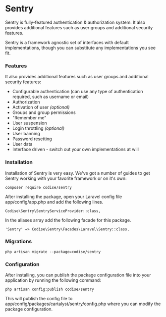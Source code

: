 # Sentry

Sentry is fully-featured authentication & authorization system. It also provides additional features such as user groups and additional security features.

Sentry is a framework agnostic set of interfaces with default implementations, though you can substitute any implementations you see fit.

### Features

It also provides additional features such as user groups and additional security features:

- Configurable authentication (can use any type of authentication required, such as username or email)
- Authorization
- Activation of user *(optional)*
- Groups and group permissions
- "Remember me"
- User suspension
- Login throttling *(optional)*
- User banning
- Password resetting
- User data
- Interface driven - switch out your own implementations at will

### Installation

Installation of Sentry is very easy. We've got a number of guides to get Sentry working with your favorite framework or on it's own:

	composer require codise/sentry
	
After installing the package, open your Laravel config file app/config/app.php and add the following lines.

	Codise\Sentry\SentryServiceProvider::class,

In the aliases array add the following facade for this package.

	'Sentry' => Codise\Sentry\Facades\Laravel\Sentry::class,
	
### Migrations

	php artisan migrate --package=codise/sentry
	
### Configuration

After installing, you can publish the package configuration file into your application by running the following command:

	php artisan config:publish codise/sentry
	
This will publish the config file to app/config/packages/cartalyst/sentry/config.php where you can modify the package configuration.